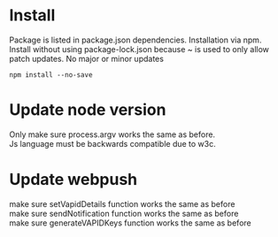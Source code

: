 # Install

Package is listed in package.json dependencies. Installation via npm.<br>
Install without using package-lock.json because ~ is used to only allow patch updates. No major or minor updates<br>

    npm install --no-save

# Update node version

Only make sure process.argv works the same as before.<br>
Js language must be backwards compatible due to w3c.<br>

# Update webpush

make sure setVapidDetails function works the same as before<br>
make sure sendNotification function works the same as before<br>
make sure generateVAPIDKeys function works the same as before<br>
